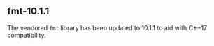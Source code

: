 ## fmt-10.1.1

The vendored `fmt` library has been updated to 10.1.1 to aid with C++17
compatibility.
